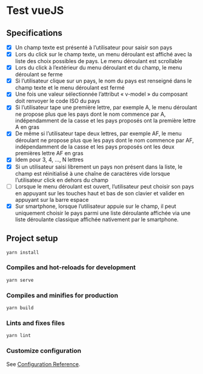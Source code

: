 # Test vueJS

## Specifications

- [x] Un champ texte est présenté à l’utilisateur pour saisir son pays
- [x] Lors du click sur le champ texte, un menu déroulant est affiché avec la liste des choix possibles de pays. Le menu déroulant est scrollable
- [x] Lors du click à l’extérieur du menu déroulant et du champ, le menu déroulant se ferme
- [x] Si l’utilisateur clique sur un pays, le nom du pays est renseigné dans le champ texte et le menu déroulant est fermé
- [x] Une fois une valeur sélectionnée l’attribut « v-model » du composant doit renvoyer le code ISO du pays
- [x] Si l’utilisateur tape une première lettre, par exemple A, le menu déroulant ne propose plus que les pays dont le nom commence par A, indépendamment de la casse et les pays proposés ont la première lettre A en gras
- [x] De même si l’utilisateur tape deux lettres, par exemple AF, le menu déroulant ne propose plus que les pays dont le nom commence par AF, indépendamment de la casse et les pays proposés ont les deux premières lettre AF en gras
- [x] Idem pour 3, 4, …, N lettres
- [x] Si un utilisateur saisi librement un pays non présent dans la liste, le champ est réinitialisé à une chaîne de caractères vide lorsque l’utilisateur click en dehors du champ
- [ ] Lorsque le menu déroulant est ouvert, l’utilisateur peut choisir son pays en appuyant sur les touches haut et bas de son clavier et valider en appuyant sur la barre espace
- [x] Sur smartphone, lorsque l’utilisateur appuie sur le champ, il peut uniquement choisir le pays parmi une liste déroulante affichée via une liste déroulante classique affichée nativement par le smartphone.

## Project setup

```
yarn install
```

### Compiles and hot-reloads for development

```
yarn serve
```

### Compiles and minifies for production

```
yarn build
```

### Lints and fixes files

```
yarn lint
```

### Customize configuration

See [Configuration Reference](https://cli.vuejs.org/config/).
